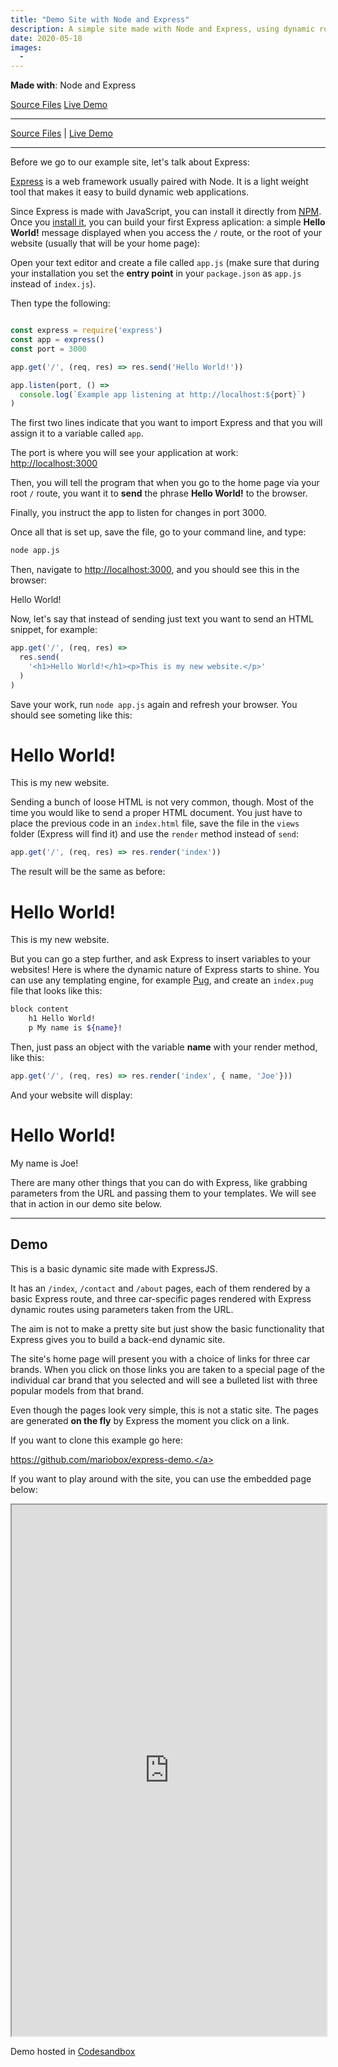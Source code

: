 ```yaml
---
title: "Demo Site with Node and Express"
description: A simple site made with Node and Express, using dynamic routes
date: 2020-05-18
images:
  - 
---
```


**Made with**: <i class="fab fa-node"></i> Node and Express

<p class="bullet"><a href="https://github.com/mariobox/express-demo">Source Files</a>  <a href="https://mjq48.sse.codesandbox.io/">Live Demo</a> <hr class="art"></p>

[Source Files](https://github.com/mariobox/express-demo) | [Live Demo](https://mjq48.sse.codesandbox.io/)

<hr class="art" />

Before we go to our example site, let's talk about Express:

[Express](https://expressjs.com/) is a web framework usually paired with Node. It is a light weight tool that makes it easy to build dynamic web applications.

Since Express is made with JavaScript, you can install it directly from <abbr title="Node Package Manager">[NPM](https://www.npmjs.com)</abbr>. Once you [install it](https://expressjs.com/en/starter/installing.html), you can build your first Express aplication: a simple **Hello World!** message displayed when you access the <code>/</code> route, or the root of your website (usually that will be your home page):

Open your text editor and create a file called `app.js` (make sure that during your installation you set the **entry point** in your `package.json` as `app.js` instead of `index.js`).

Then type the following:

``` js

const express = require('express')
const app = express()
const port = 3000

app.get('/', (req, res) => res.send('Hello World!'))

app.listen(port, () => 
  console.log(`Example app listening at http://localhost:${port}`)
) 

```

The first two lines indicate that you want to import Express and that you will assign it to a variable called `app`.

The port is where you will see your application at work: [http://localhost:3000](http://localhost:3000)

Then, you will tell the program that when you go to the home page via your root `/` route, you want it to **send** the phrase **Hello World!** to the browser.

Finally, you instruct the app to listen for changes in port 3000.

Once all that is set up, save the file, go to your command line, and type:
``` bash
node app.js 
```
Then, navigate to [http://localhost:3000](http://localhost:3000), and you should see this in the browser:

<p>Hello World!</p>

Now, let's say that instead of sending just text you want to send an HTML snippet, for example:

``` js
app.get('/', (req, res) => 
  res.send(
    '<h1>Hello World!</h1><p>This is my new website.</p>'
  )
)
```


Save your work, run `node app.js` again and refresh your browser. You should see someting like this:


<h1>Hello World!</h1>
<p>This is my new website.</p>

Sending a bunch of loose HTML is not very common, though. Most of the time you would like to send a proper HTML document. You just have to place the previous code in an `index.html` file, save the file in the `views` folder (Express will find it) and use the `render` method instead of `send`:

``` js
app.get('/', (req, res) => res.render('index'))
```
The result will be the same as before:

<h1>Hello World!</h1>
<p>This is my new website.</p>

But you can go a step further, and ask Express to insert variables to your websites! Here is where the dynamic nature of Express starts to shine. You can use any templating engine, for example [Pug](https://pugjs.org/api/getting-started.html), and create an `index.pug` file that looks like this:

``` bash 
block content
    h1 Hello World!
    p My name is ${name}!
```

Then, just pass an object with the variable **name** with your render method, like this:

``` js
app.get('/', (req, res) => res.render('index', { name, 'Joe'}))
```

And your website will display:

<h1>Hello World!</h1>
<p>My name is Joe!</p>

There are many other things that you can do with Express, like grabbing parameters from the URL and passing them to your templates. We will see that in action in our demo site below.

<hr />

## Demo

This is a basic dynamic site made with ExpressJS.

It has an <code>/index</code>, <code>/contact</code> and <code>/about</code> pages, each of them rendered by a basic Express route, and three car-specific pages rendered with Express dynamic routes using parameters taken from the URL. 

The aim is not to make a pretty site but just show the basic functionality that Express gives you to build a back-end dynamic site.

The site's home page will present you with a choice of links for three car brands. When you click on those links you are taken to a special page of the individual car brand that you selected and will see a bulleted list with three popular models from that brand.

Even though the pages look very simple, this is not a static site. The pages are generated <strong>on the fly</strong> by Express the moment you click on a link.

If you want to clone this example go here: </p><a href="https://github.com/mariobox/express-demo">https://github.com/mariobox/express-demo.</a>

If you want to play around with the site, you can use the embedded page below:

<iframe src="https://mjq48.sse.codesandbox.io/" title="Express Demo" width="100%" height="850px" frameborder="1px"></iframe>

Demo hosted in [Codesandbox](https://codesandbox.com)




